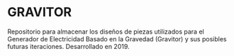 # GRAVITOR
Repositorio para almacenar los diseños de piezas utilizados para el Generador de Electricidad Basado en la Gravedad (Gravitor) y sus posibles futuras iteraciones. Desarrollado en 2019.
